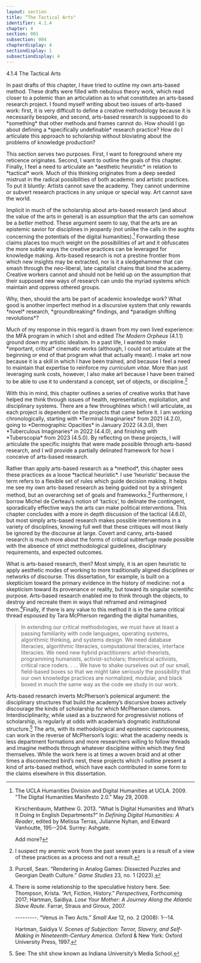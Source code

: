```yaml
---
layout: section
title: “The Tactical Arts"
identifier: 4.1.4
chapter: 4
section: 001
subsection: 004
chapterdisplay: 4
sectiondisplay: 1
subsectiondisplay: 4
---
```


4.1.4 The Tactical Arts 

In past drafts of this chapter, I have tried to outline my own arts-based method. These drafts were filled with nebulous theory work, which read closer to a polemic than an articulation as to what constitutes an arts-based research project. I found myself writing about two issues of arts-based work: first, it is very difficult to define a creative methodology because it is necessarily bespoke, and second, arts-based research is supposed to do \*something\* that other methods and frames cannot do. How should I go about defining a \*specifically undefinable\* research practice? How do I articulate this approach to scholarship without bloviating about the problems of knowledge production?

This section serves two purposes. First, I want to foreground where my reticence originates. Second, I want to outline the goals of this chapter. Finally, I feel a need to articulate an \*aesthetic heuristic\* in relation to \*tactical\* work. Much of this thinking originates from a deep seeded mistrust in the radical possibilities of both academic and artistic practices. To put it bluntly: Artists cannot save the academy. They cannot undermine or subvert research practices in any unique or special way. Art cannot save the world. 

Implicit in much of the scholarship about arts-based research (and about the value of the arts in general) is an assumption that the arts can somehow be a *better* method. These argument seem to say, that the arts are an epistemic savior for disciplines in jeopardy (not unlike the calls in the aughts concerning the potentials of the digital humanities).[^fn1] Forwarding these claims places too much weight on the possibilities of art and it obfuscates the more subtle ways the creative practices can be leveraged for knowledge making. Arts-based research is not a prestine frontier from which new insights may be extracted, nor is it a sledgehammer that can smash through the neo-liberal, late capitalist chains that bind the academy. Creative workers cannot and should not be held up on the assumption that their supposed new ways of research can undo the myriad systems which maintain and oppress othered groups.

Why, then, should the arts be part of academic knowledge work? What good is another imperfect method in a discursive system that only rewards \*novel\* research, \*groundbreaking\* findings, and \*paradigm shifting revolutions\*?

Much of my response in this regard is drawn from my own lived experience: the MFA program in which I shot and edited *The Modern Orpheus* (4.1.1) ground down my artistic idealism. In a past life, I wanted to make \*important, critical\* cinematic works (although, I could not articulate at the beginning or end of that program what that actually meant). I make art now because it is a skill in which I have been trained, and because I feel a need to maintain that expertise to reinforce my *curriculum vitae*. More than just leveraging sunk costs, however, I also make art because I have been trained to be able to use it  to understand a concept, set of objects, or discipline.[^fn2] 

With this in mind, this chapter outlines a series of creative works that have helped me think through issues of health, representation, exploitation, and disciplinary systems. There are a few throughlines which I will articulate, as each project is dependent on the projects that came before it. I am working chronologically, starting with \*Terminal Imaginaries\* from 2021 (4.2.0), going to \*Dermographic Opacities\* in January 2022 (4.3.0), then \*Tuberculous Imaginaries\* in 2022 (4.4.0), and finishing with \*Tuberscopia\* from 2023 (4.5.0). By reflecting on these projects, I will articulate the specific insights that were made possible through arts-based research, and I will provide a partially delinated framework for how I conceive of arts-based research. 

Rather than apply arts-based research as a \*method\*, this chapter sees these practices as a loose \*tactical heuristic\*. I use ‘heuristic’ because the term refers to a flexible set of rules which guide decision making. It helps me see my own arts-based research as being guided not by a stringent method, but an overarching set of goals and frameworks.[^fn3] Furthermore, I borrow Michel de Certeau’s notion of  ‘tactics’, to delinate the contingent, sporadically effective ways the arts can make political interventions. This chapter concludes with a more in depth discussion of the tactical (4.6.0), but most simply arts-based research makes possible interventions in a variety of disciplines, knowing full well that these critiques will most likely be ignored by the discourse at large. Covert and canny, arts-based research is much more about the forms of critical subterfuge made possible with the absence of strict methodological guidelines, disciplinary requirements, and expected outcomes. 

What is arts-based research, then? Most simply, it is an open heuristic to apply aesthetic modes of working to more traditionally aligned disciplines or networks of discourse. This dissertation, for example, is built on a skepticism toward the primary evidence in the history of medicine: not a skepticism toward its provenance or reality, but toward its singular scientific purpose. Arts-based research enabled me to think through the objects, to destroy and recreate them in ways that reframed and reimagined them.[^fn4]Finally, if there is any value to this method it is in the same critical thread espoused by Tara McPherson regarding the digital humanities, 

>In extending our critical methodologies, we must have at least a passing familiarity with code languages, operating systems, algorithmic thinking, and systems design. We need database literacies, algorithmic literacies, computational literacies, interface literacies. We need new hybrid practitioners: artist-theorists, programming humanists, activist-scholars; theoretical activists, critical race roders. . . . We have to shake ourselves out of our small, field-based boxes so that we might take seriously the possibility that our own knowledge practices are normalized, modular, and black boxed in much the same way as the code we study in our work.

Arts-based research inverts McPherson’s polemical argument: the disciplinary structures that build the academy’s discursive boxes actively discourage the kinds of scholarship for which McPherson clamors. Interdisciplinarity, while used as a buzzword for progressivist notions of scholarship, is regularly at odds with academia’s dogmatic institutional structure.[^fn5] The arts, with its methodological and epistemic capricousness, can work in the reverse of McPherson’s logic: what the academy needs is less department formations and more researchers willing to follow threads and imagine methods through whatever discipline within which they find themselves. While the work here is at times a woven braid and at other times a disconnected bird’s nest, these projects which I outline present a kind of arts-based method, which have each contributed in some form to the claims elsewhere in this dissertation.	

[^fn1]: The UCLA Humanities Division and Digital Humanities at UCLA. 2009. “The Digital Humanities Manifesto 2.0.” May 29, 2009.
	
	Kirschenbaum, Matthew G. 2013. “What Is Digital Humanities and What’s It Doing in English Departments?” In *Defining Digital Humanities: A Reader*, edited by Melissa Terras, Julianne Nyhan, and Edward Vanhoutte, 195--204. Surrey: Ashgate.
	
	Add more?

[^fn2]: I suspect my anemic work from the past seven years is a result of a view of these practices as a process and not a result.

[^fn3]: Purcell, Sean. “Rendering in Analog Games: Dissected Puzzles and Georgian Death Culture.” *Game Studies* 23, no. 1 (2023).

[^fn4]: There is some relationship to the speculative history here. See: Thompson, Krista. “Art, Fiction, History.” *Perspectives*, Forthcoming 2017; Hartman, Saidiya. *Lose Your Mother: A Journey Along the Atlantic Slave Route*. Farrar, Straus and Giroux, 2007.
	
	---------. “Venus in Two Acts.” *Small Axe* 12, no. 2 (2008): 1--14.
	
	Hartman, Saidiya V. *Scenes of Subjection: Terror, Slavery, and Self-Making in Nineteenth-Century America*. Oxford & New York: Oxford University Press, 1997.

[^fn5]: See: The shit show known as Indiana University’s Media School.